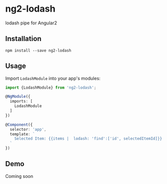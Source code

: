 # ng2-lodash

lodash pipe for Angular2

Installation
------------

`npm install --save ng2-lodash`

Usage
-----

Import `LodashModule` into your app's modules:

``` typescript
import {LodashModule} from 'ng2-lodash';

@NgModule({
  imports: [
    LodashModule
  ]
})
```

``` typescript
@Component({
  selector: 'app',
  template: `
    Selected Item: {{items |  lodash: 'find':['id', selectedItemId]}}
  `
})
```

Demo
----

Coming soon